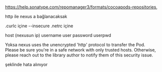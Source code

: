 https://help.sonatype.com/repomanager3/formats/cocoapods-repositories,

http ile nexus a bağlanacaksak

.curlc içine --insecure
.netrc içine

host (nexusun ip)
username user
password userpwd

Yoksa nexus uses the unencrypted 'http' protocol to transfer the Pod. 
Please be sure you're in a safe network with only trusted hosts. Otherwise,
please reach out to the library author to notify them of this security issue.

şeklinde hata alınıyor
